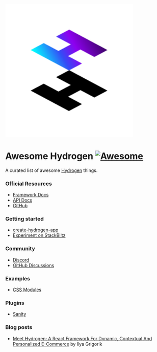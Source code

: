 <img width="400" src="./assets/hydrogen-logo.svg">

# Awesome Hydrogen [![Awesome](https://cdn.rawgit.com/sindresorhus/awesome/d7305f38d29fed78fa85652e3a63e154dd8e8829/media/badge.svg)](https://github.com/sindresorhus/awesome)

A curated list of awesome <a href='https://hydrogen.shopify.dev/'>Hydrogen</a> things.

### Official Resources

- [Framework Docs](https://shopify.dev/custom-storefronts/hydrogen/framework)
- [API Docs](https://shopify.dev/custom-storefronts/hydrogen)
- [GitHub](https://github.com/Shopify/hydrogen)

### Getting started

- [create-hydrogen-app](https://www.npmjs.com/package/create-hydrogen-app)
- [Experiment on StackBlitz](https://hydrogen.new)

### Community

- [Discord](https://discord.gg/ppSbThrFaS)
- [GitHub Discussions](https://github.com/Shopify/hydrogen/discussions)

### Examples

- [CSS Modules](https://github.com/Shopify/hydrogen/tree/v1.x-2022-07/examples/css-modules)

### Plugins

- [Sanity](https://github.com/sanity-io/hydrogen-plugin-sanity)

### Blog posts

- [Meet Hydrogen: A React Framework For Dynamic, Contextual And Personalized E-Commerce](https://www.smashingmagazine.com/2021/11/hydrogen-react-framework-dynamic-contextual-personalized-ecommerce/) by Ilya Grigorik
